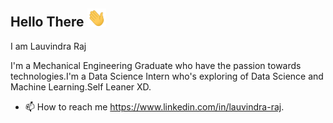 <h2> Hello There <img src="https://raw.githubusercontent.com/ABSphreak/ABSphreak/master/gifs/Hi.gif" width="30px"></h2>

I am Lauvindra Raj

I'm a Mechanical Engineering Graduate who have the passion towards technologies.I'm a Data Science Intern who's exploring of Data Science and Machine Learning.Self Leaner XD.

- 📫 How to reach me https://www.linkedin.com/in/lauvindra-raj.


<!---
lauvin06/lauvin06 is a ✨ special ✨ repository because its `README.md` (this file) appears on your GitHub profile.
You can click the Preview link to take a look at your changes.
--->
